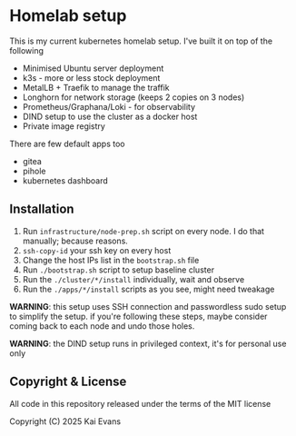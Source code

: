 # Homelab setup

This is my current kubernetes homelab setup. I've built it on top of the
following

- Minimised Ubuntu server deployment
- k3s - more or less stock deployment
- MetalLB + Traefik to manage the traffik
- Longhorn for network storage (keeps 2 copies on 3 nodes)
- Prometheus/Graphana/Loki - for observability
- DIND setup to use the cluster as a docker host
- Private image registry

There are few default apps too

- gitea
- pihole
- kubernetes dashboard

## Installation

1. Run `infrastructure/node-prep.sh` script on every node. I do that manually;
   because reasons.
2. `ssh-copy-id` your ssh key on every host
3. Change the host IPs list in the `bootstrap.sh` file
4. Run `./bootstrap.sh` script to setup baseline cluster
5. Run the `./cluster/*/install` individually, wait and observe
6. Run the `./apps/*/install` scripts as you see, might need tweakage

**WARNING**: this setup uses SSH connection and passwordless sudo setup to
simplify the setup. if you're following these steps, maybe consider coming back
to each node and undo those holes.

**WARNING**: the DIND setup runs in privileged context, it's for personal use
only

## Copyright & License

All code in this repository released under the terms of the MIT license

Copyright (C) 2025 Kai Evans
